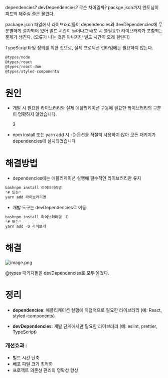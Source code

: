 dependencies? devDependencies? 무슨 차이일까? packge.json까지 멘토님이 피드백 해주실 줄은 몰랐다. 

package.json 파일에서 라이브러리들이 dependencies와 devDependencies에 무분별하게 설치되어 있어 빌드 시간이 늘어나고 배포 시 불필요한 라이브러리가 포함되는 문제가 생긴다. (오류가 나는 것은 아니지만 빌드 시간이 오래 걸린다)

TypeScript타임 정의를 위한 것으로, 실제 프로덕션 런타임에는 필요하지 않는다.

```jsx
@types/node
@types/react
@types/react-dom
@types/styled-components
```

# 원인

- 개발 시 필요한 라이브러리와 실제 애플리케이션 구동에 필요한 라이브러리의 구분이 명확하지 않았습니다.
    
    3
    
- npm install 또는 yarn add 시 -D 옵션을 적절히 사용하지 않아 모든 패키지가 dependencies에 설치되었습니다

# **해결방법**

- dependencies에는 애플리케이션 실행에 필수적인 라이브러리만 유지

```jsx
bashnpm install 라이브러리명
*# 또는*
yarn add 라이브러리명
```

- 개발 도구는 devDependencies로 이동:

```jsx
bashnpm install 라이브러리명 -D
*# 또는*
yarn add -D 라이브러
```

# 해결

![image.png](https://prod-files-secure.s3.us-west-2.amazonaws.com/00d80957-bc83-415c-b3ba-a610c85e3ab0/fcf531f3-bde7-4b3b-acac-c53d8c24c23b/image.png)

@types 패키지들을 devDependencies로 모두 옮겼다. 

# 정리

- **dependencies**: 애플리케이션 실행에 직접적으로 필요한 라이브러리 (예: React, styled-components)
    
    
- **devDependencies**: 개발 단계에서만 필요한 라이브러리 (예: eslint, prettier, TypeScript)

### 개선효과 :

- 빌드 시간 단축
- 배포 파일 크기 최적화
- 프로젝트 의존성 관리의 명확성 향상
